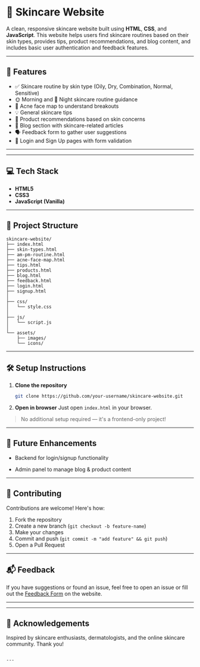 
# 🌿 Skincare Website

A clean, responsive skincare website built using **HTML**, **CSS**, and **JavaScript**. This website helps users find skincare routines based on their skin types, provides tips, product recommendations, and blog content, and includes basic user authentication and feedback features.

---

## 📌 Features

- ✅ Skincare routine by skin type (Oily, Dry, Combination, Normal, Sensitive)
- 🌞 Morning and 🌙 Night skincare routine guidance
- 🧠 Acne face map to understand breakouts
- 💡 General skincare tips
- 🧴 Product recommendations based on skin concerns
- 📝 Blog section with skincare-related articles
- 🗣️ Feedback form to gather user suggestions
- 🔐 Login and Sign Up pages with form validation

---



---

## 💻 Tech Stack

- **HTML5**
- **CSS3**
- **JavaScript (Vanilla)**

---

## 📁 Project Structure

```
skincare-website/
├── index.html
├── skin-types.html
├── am-pm-routine.html
├── acne-face-map.html
├── tips.html
├── products.html
├── blog.html
├── feedback.html
├── login.html
├── signup.html
│
├── css/
│   └── style.css
│
├── js/
│   └── script.js
│
└── assets/
    ├── images/
    └── icons/
```

---

## 🛠️ Setup Instructions

1. **Clone the repository**
   ```bash
   git clone https://github.com/your-username/skincare-website.git
   ```
2. **Open in browser**
   Just open `index.html` in your browser.

> No additional setup required — it's a frontend-only project!

---

## 🌱 Future Enhancements

- Backend for login/signup functionality

- Admin panel to manage blog & product content
 
  

---

## 🤝 Contributing

Contributions are welcome! Here's how:

1. Fork the repository
2. Create a new branch (`git checkout -b feature-name`)
3. Make your changes
4. Commit and push (`git commit -m "add feature" && git push`)
5. Open a Pull Request

---

## 📬 Feedback

If you have suggestions or found an issue, feel free to open an issue or fill out the [Feedback Form](feedback.html) on the website.

---



---

## 💖 Acknowledgements

Inspired by skincare enthusiasts, dermatologists, and the online skincare community. Thank you!

```

---

